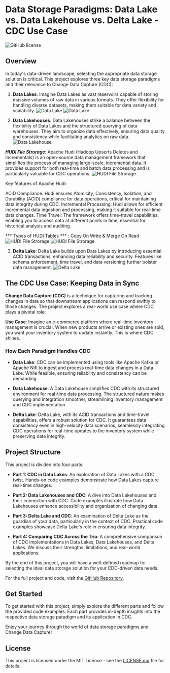 # Data Storage Paradigms: Data Lake vs. Data Lakehouse vs. Delta Lake - CDC Use Case

![GitHub license](https://img.shields.io/badge/license-MIT-blue.svg)

## Overview

In today's data-driven landscape, selecting the appropriate data storage solution is critical. This project explores three key data storage paradigms and their relevance to Change Data Capture (CDC):

1. **Data Lakes**: Imagine Data Lakes as vast reservoirs capable of storing massive volumes of raw data in various formats. They offer flexibility for handling diverse datasets, making them suitable for data variety and scalability.
![Data Lake](https://raw.githubusercontent.com/amar5075kumar/CDC-use-case/main/Images/Data_Lake.png)
![Data Lake](https://raw.githubusercontent.com/amar5075kumar/CDC-use-case/main/Images/Data_Lake_Flow.png)


2. **Data Lakehouses**: Data Lakehouses strike a balance between the flexibility of Data Lakes and the structured querying of data warehouses. They aim to organize data effectively, ensuring data quality and consistency while facilitating analytics on raw data.
![Data Lakehouse](https://raw.githubusercontent.com/amar5075kumar/CDC-use-case/main/Images/Data_Lakehouse.png)

***HUDI File Strorage***: Apache Hudi (Hadoop Upserts Deletes and Incrementals) is an open-source data management framework that simplifies the process of managing large-scale, incremental data. It provides support for both real-time and batch data processing and is particularly valuable for CDC operations.
![HUDI File Strorage](https://raw.githubusercontent.com/amar5075kumar/CDC-use-case/main/Images/HUDI_Architecture.png)


Key features of Apache Hudi:

ACID Compliance: Hudi ensures Atomicity, Consistency, Isolation, and Durability (ACID) compliance for data operations, critical for maintaining data integrity during CDC.
Incremental Processing: Hudi allows for efficient incremental data ingestion and processing, making it suitable for real-time data changes.
Time Travel: The framework offers time-travel capabilities, enabling you to access data at different points in time, essential for historical analysis and auditing.

*** Types of HUDI Tables *** : Copy On Write & Merge On Read
![HUDI File Strorage](https://raw.githubusercontent.com/amar5075kumar/CDC-use-case/main/Images/HUDI_COW_Architecture.png)
![HUDI File Strorage](https://raw.githubusercontent.com/amar5075kumar/CDC-use-case/main/Images/HUDI_MOR_Architecture.png)




3. **Delta Lake**: Delta Lake builds upon Data Lakes by introducing essential ACID transactions, enhancing data reliability and security. Features like schema enforcement, time travel, and data versioning further bolster data management.
![Delta Lake](https://raw.githubusercontent.com/amar5075kumar/CDC-use-case/main/Images/Delta_Lake_Architecture.png)

## The CDC Use Case: Keeping Data in Sync

**Change Data Capture (CDC)** is a technique for capturing and tracking changes in data so that downstream applications can respond swiftly to those changes. The project explores a real-world use case where CDC plays a pivotal role:

**Use Case**: Imagine an e-commerce platform where real-time inventory management is crucial. When new products arrive or existing ones are sold, you want your inventory system to update instantly. This is where CDC shines.

### How Each Paradigm Handles CDC

- **Data Lake**: CDC can be implemented using tools like Apache Kafka or Apache Nifi to ingest and process real-time data changes in a Data Lake. While feasible, ensuring reliability and consistency can be demanding.

- **Data Lakehouse**: A Data Lakehouse simplifies CDC with its structured environment for real-time data processing. The structured nature makes querying and integration smoother, streamlining inventory management and CDC implementation.

- **Delta Lake**: Delta Lake, with its ACID transactions and time-travel capabilities, offers a robust solution for CDC. It guarantees data consistency even in high-velocity data scenarios, seamlessly integrating CDC operations for real-time updates to the inventory system while preserving data integrity.

## Project Structure

This project is divided into four parts:

- **Part 1: CDC in Data Lakes**: An exploration of Data Lakes with a CDC twist. Hands-on code examples demonstrate how Data Lakes capture real-time changes.

- **Part 2: Data Lakehouses and CDC**: A dive into Data Lakehouses and their connection with CDC. Code examples illustrate how Data Lakehouses enhance accessibility and organization of changing data.

- **Part 3: Delta Lake and CDC**: An examination of Delta Lake as the guardian of your data, particularly in the context of CDC. Practical code examples showcase Delta Lake's role in ensuring data integrity.

- **Part 4: Comparing CDC Across the Trio**: A comprehensive comparison of CDC implementations in Data Lakes, Data Lakehouses, and Delta Lakes. We discuss their strengths, limitations, and real-world applications.

By the end of this project, you will have a well-defined roadmap for selecting the ideal data storage solution for your CDC-driven data needs.

For the full project and code, visit the [GitHub Repository](https://github.com/amar5075kumar/CDC-use-case).

## Get Started

To get started with this project, simply explore the different parts and follow the provided code examples. Each part provides in-depth insights into the respective data storage paradigm and its application in CDC.

Enjoy your journey through the world of data storage paradigms and Change Data Capture!

## License

This project is licensed under the MIT License - see the [LICENSE.md](LICENSE.md) file for details.

